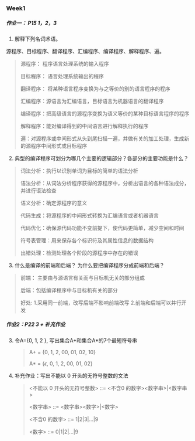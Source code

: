 ### Week1

##### 作业一：  P15	 1，2，3 

1.  解释下列名词术语。

源程序、目标程序、翻译程序、汇编程序、编译程序、解释程序、遍。

> 源程序： 程序语言处理系统的输入程序
>
> 目标程序： 语言处理系统输出的程序
>
> 翻译程序： 将某种语言程序变换为与之等价的别的语言程序的程序
>
> 汇编程序：源语言为汇编语言，目标语言为机器语言的翻译程序
>
> 编译程序：把高级语言的源程序变换为语义等价的某种目标语言程序的程序
>
> 解释程序：能对编译得到的中间语言进行解释执行的程序
>
> 遍：对源程序或中间形式从头到尾扫描一遍，并做有关的加工处理，生成新的源程序中间形式或目标程序



2. 典型的编译程序可划分为哪几个主要的逻辑部分？各部分的主要功能是什么？

> 词法分析：执行以识别单词为目标的简单的语法分析
>
> 语法分析：从词法分析程序获得的源程序中，分析出语言的各种语法成分，并进行语法检查
>
> 语义分析：确定源程序的意义
>
> 代码生成：将源程序的中间形式转换为汇编语言或者机器语言
>
> 代码优化：确保源代码功能不变前提下，使代码更简单，减少空间和时间
>
> 符号表管理：用来保存各个标识符及其属性信息的数据结构
>
> 出错处理：检测处理各个阶段的源程序中存在的错误



3. 什么是编译的前端和后端？ 为什么要把编译程序分成前端和后端？

> 前端： 主要由与源语言有关而与目标机无关的部分组成
>
> 后端：包括编译程序中与目标机有关的部分
>
> 好处:  1.采用同一前端，改写后端不影响前端改写 2.前端和后端可以并行开发 



##### 作业2：P22 3 + 补充作业

3. 令A={0, 1, 2 }, 写出集合A+和集合A*的7个最短符号串

   > A+ = {0, 1, 2, 00, 01, 02, 10}
   >
   > A* = {$\epsilon$, 0, 1, 2, 00, 01, 02}

4. 补充作业：写出不能以 0 开头的无符号整数的文法

   > <不能以 0 开头的无符号整数> ::= <不含0 的数字><数字串>|<数字串>
   >
   > <数字串> ::= <数字串><数字>|<数字>
   >
   > <不含0 的数字> ::= 1|2|3|...|9
   >
   > <数字> ::= 0|1|2|...|9